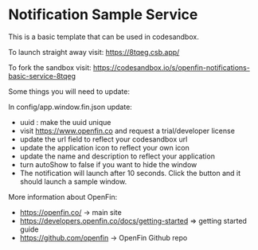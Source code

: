 # Notification Sample Service

This is a basic template that can be used in codesandbox.

To launch straight away visit: https://8tqeg.csb.app/

To fork the sandbox visit: https://codesandbox.io/s/openfin-notifications-basic-service-8tqeg

Some things you will need to update:

In config/app.window.fin.json update:

- uuid : make the uuid unique
- visit https://www.openfin.co and request a trial/developer license
- update the url field to reflect your codesandbox url
- update the application icon to reflect your own icon
- update the name and description to reflect your application
- turn autoShow to false if you want to hide the window
- The notification will launch after 10 seconds. Click the button and it should launch a sample window.

More information about OpenFin:

- https://openfin.co/ -> main site
- https://developers.openfin.co/docs/getting-started => getting started guide
- https://github.com/openfin -> OpenFin Github repo
